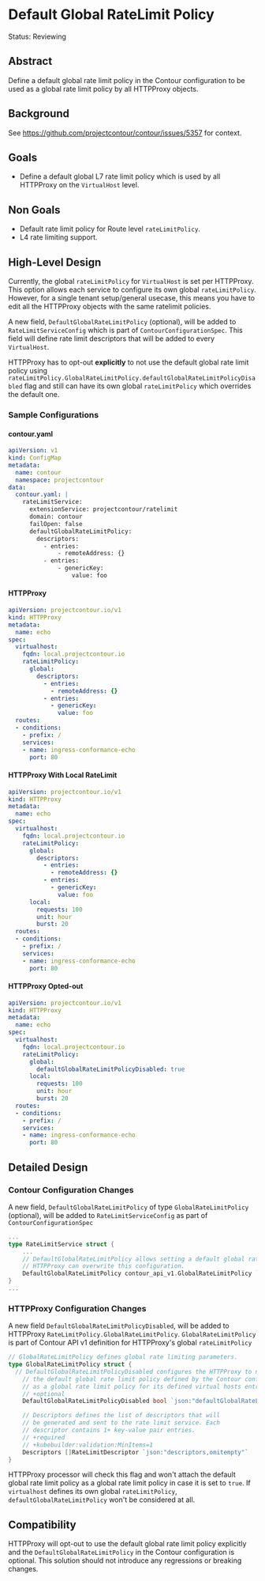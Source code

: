 # Default Global RateLimit Policy

Status: Reviewing

## Abstract
Define a default global rate limit policy in the Contour configuration to be used as a global rate limit policy by all HTTPProxy objects.

## Background
See https://github.com/projectcontour/contour/issues/5357 for context.

## Goals
- Define a default global L7 rate limit policy which is used by all HTTPProxy on the `VirtualHost` level.

## Non Goals
- Default rate limit policy for Route level `rateLimitPolicy`.
- L4 rate limiting support. 

## High-Level Design
Currently, the global `rateLimitPolicy` for `VirtualHost` is set per HTTPProxy. This option allows each service to configure its own global `rateLimitPolicy`. However, for a single tenant setup/general usecase, this means you have to edit all the HTTPProxy objects with the same ratelimit policies.

A new field, `DefaultGlobalRateLimitPolicy` (optional), will be added to `RateLimitServiceConfig` which is part of `ContourConfigurationSpec`. This field will define rate limit descriptors that will be added to every `VirtualHost`.

HTTPProxy has to opt-out **explicitly** to not use the default global rate limit policy using `rateLimitPolicy.GlobalRateLimitPolicy.defaultGlobalRateLimitPolicyDisabled` flag and still can have its own global `rateLimitPolicy` which overrides the default one.

### Sample Configurations
#### contour.yaml
```yaml
apiVersion: v1
kind: ConfigMap
metadata:
  name: contour
  namespace: projectcontour
data:
  contour.yaml: |
    rateLimitService:
      extensionService: projectcontour/ratelimit
      domain: contour
      failOpen: false
      defaultGlobalRateLimitPolicy:
        descriptors:
          - entries:
              - remoteAddress: {}
          - entries:
              - genericKey:
                  value: foo
```

#### HTTPProxy
```yaml
apiVersion: projectcontour.io/v1
kind: HTTPProxy
metadata:
  name: echo
spec:
  virtualhost:
    fqdn: local.projectcontour.io
    rateLimitPolicy:
      global:
        descriptors:
          - entries:
            - remoteAddress: {}
          - entries:
            - genericKey:
              value: foo
  routes:
  - conditions:
    - prefix: /
    services:
    - name: ingress-conformance-echo
      port: 80
```

#### HTTPProxy With Local RateLimit
```yaml
apiVersion: projectcontour.io/v1
kind: HTTPProxy
metadata:
  name: echo
spec:
  virtualhost:
    fqdn: local.projectcontour.io
    rateLimitPolicy:
      global:
        descriptors:
          - entries:
            - remoteAddress: {}
          - entries:
            - genericKey:
              value: foo
      local:
        requests: 100
        unit: hour
        burst: 20
  routes:
  - conditions:
    - prefix: /
    services:
    - name: ingress-conformance-echo
      port: 80
```

#### HTTPProxy Opted-out
```yaml
apiVersion: projectcontour.io/v1
kind: HTTPProxy
metadata:
  name: echo
spec:
  virtualhost:
    fqdn: local.projectcontour.io
    rateLimitPolicy:
      global:
        defaultGlobalRateLimitPolicyDisabled: true
      local:
        requests: 100
        unit: hour
        burst: 20
  routes:
  - conditions:
    - prefix: /
    services:
    - name: ingress-conformance-echo
      port: 80
```

## Detailed Design

### Contour Configuration Changes
A new field, `DefaultGlobalRateLimitPolicy` of type `GlobalRateLimitPolicy` (optional), will be added to `RateLimitServiceConfig` as part of `ContourConfigurationSpec`
```go
...
type RateLimitService struct {
	...
	// DefaultGlobalRateLimitPolicy allows setting a default global rate limit policy for all HTTPProxy
	// HTTPProxy can overwrite this configuration.
	DefaultGlobalRateLimitPolicy contour_api_v1.GlobalRateLimitPolicy `yaml:"defaultGlobalRateLimitPolicy,omitempty"`
}
...
```

### HTTPProxy Configuration Changes
A new field `DefaultGlobalRateLimitPolicyDisabled`, will be added to HTTPProxy `RateLimitPolicy.GlobalRateLimitPolicy`. `GlobalRateLimitPolicy` is part of Contour API v1 definition for HTTPProxy's global `rateLimitPolicy`
```go
// GlobalRateLimitPolicy defines global rate limiting parameters.
type GlobalRateLimitPolicy struct {
  // DefaultGlobalRateLimitPolicyDisabled configures the HTTPProxy to not use
	// the default global rate limit policy defined by the Contour configuration
	// as a global rate limit policy for its defined virtual hosts entries.
	// +optional
	DefaultGlobalRateLimitPolicyDisabled bool `json:"defaultGlobalRateLimitPolicyDisabled,omitempty"`

	// Descriptors defines the list of descriptors that will
	// be generated and sent to the rate limit service. Each
	// descriptor contains 1+ key-value pair entries.
	// +required
	// +kubebuilder:validation:MinItems=1
	Descriptors []RateLimitDescriptor `json:"descriptors,omitempty"`
}

``` 

HTTPProxy processor will check this flag and won't attach the default global rate limit policy as a global rate limit policy in case it is set to `true`.
If `virtualhost` defines its own global `rateLimitPolicy`, `defaultGlobalRateLimitPolicy` won't be considered at all.

## Compatibility
HTTPProxy will opt-out to use the default global rate limit policy explicitly and the `DefaultGlobalRateLimitPolicy` in the Contour configuration is optional. This solution should not introduce any regressions or breaking changes.
